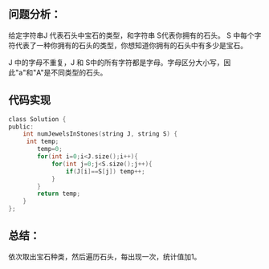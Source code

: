 ## 问题分析： 
 给定字符串J 代表石头中宝石的类型，和字符串 S代表你拥有的石头。 S 中每个字符代表了一种你拥有的石头的类型，你想知道你拥有的石头中有多少是宝石。

J 中的字母不重复，J 和 S中的所有字符都是字母。字母区分大小写，因此"a"和"A"是不同类型的石头。
## 代码实现
```c
class Solution {
public:
    int numJewelsInStones(string J, string S) {
     int temp;
        temp=0;
        for(int i=0;i<J.size();i++){
            for(int j=0;j<S.size();j++){
                if(J[i]==S[j]) temp++;
            }
        }
        return temp;
    }
};
```
## 总结：
依次取出宝石种类，然后遍历石头，每出现一次，统计值加1。
      
      
      